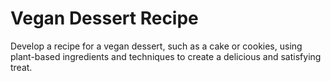 # Vegan Dessert Recipe

Develop a recipe for a vegan dessert, such as a cake or cookies, using plant-based ingredients and techniques to create a delicious and satisfying treat.